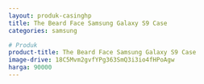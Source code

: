 ```yaml
---
layout: produk-casinghp
title: The Beard Face Samsung Galaxy S9 Case
categories: samsung

# Produk
product-title: The Beard Face Samsung Galaxy S9 Case
image-drive: 18C5Mvm2gvfYPg363SmQ3i3io4fHPoAgw
harga: 90000
---
```

